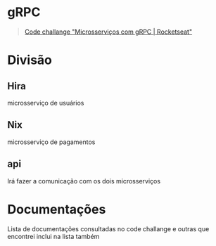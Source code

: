 # gRPC

> [Code challange "Microsserviços com gRPC | Rocketseat"](https://www.youtube.com/watch?v=FcZ00E5PLIE)


# Divisão

## Hira 
microsserviço de usuários

## Nix 
microsserviço de pagamentos

## api 
Irá fazer a comunicação com os dois microsserviços

# Documentações 
Lista de documentações consultadas no code challange e outras que encontrei inclui na lista também